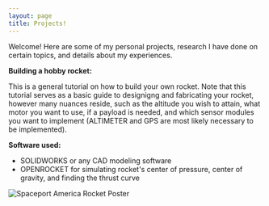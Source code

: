 ```yaml
---
layout: page
title: Projects!
---
```


<p class="message">
  Welcome! Here are some of my personal projects, research I have done on certain topics, and details about my experiences.
</p>

**Building a hobby rocket:**

This is a general tutorial on how to build your own rocket. Note that this tutorial serves as a basic guide to designigng and fabricating your rocket, however many nuances reside, such as the altitude you wish to attain, what motor you want to use, if a payload is needed, and which sensor modules you want to implement (ALTIMETER and GPS are most likely necessary to be implemented).

**Software used:**

- SOLIDWORKS or any CAD modeling software
- OPENROCKET for simulating rocket's center of pressure, center of gravity, and finding the thrust curve

![](https://cdn.discordapp.com/attachments/690386859330764851/993361846461542490/unknown.png "Spaceport America Rocket Poster")

